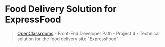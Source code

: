 # Food Delivery Solution for ExpressFood
> [OpenClassrooms](https://openclassrooms.com/) - Front-End Developer Path - Project 4 - Technical solution for the food delivery site "ExpressFood"

